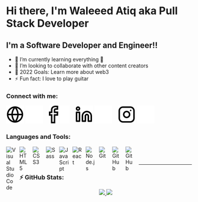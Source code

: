 # Hi there, I'm Waleeed Atiq aka Pull Stack Developer

## I'm a Software Developer and Engineer!!

- 🌱 I’m currently learning everything 🤣
- 👯 I’m looking to collaborate with other content creators
- 🥅 2022 Goals: Learn more about web3
- ⚡ Fun fact: I love to play guitar

### Connect with me:

[![website](./img/globe-light.svg)](https://waleed-portfolio.vercel.app/#gh-light-mode-only)
[![website](./img/globe-dark.svg)](https://waleed-portfolio.vercel.app/#gh-dark-mode-only)
&nbsp;&nbsp;
[![website](./img/facebook-light.svg)](https://www.facebook.com/Waleeeeeeeeeeeeeeed/#gh-light-mode-only)
[![website](./img/facebook-dark.svg)](https://www.facebook.com/Waleeeeeeeeeeeeeeed/#gh-dark-mode-only)
&nbsp;&nbsp;
[![website](./img/linkedin-light.svg)](https://linkedin.com/in/waleed-atiq#gh-light-mode-only)
[![website](./img/linkedin-dark.svg)](https://linkedin.com/in/waleed-atiq#gh-dark-mode-only)
&nbsp;&nbsp;
[![website](./img/instagram-light.svg)](https://instagram.com/muhammadwaleeed#gh-light-mode-only)
[![website](./img/instagram-dark.svg)](https://instagram.com/muhammadwaleeed#gh-dark-mode-only)

### Languages and Tools:

[<img align="left" alt="Visual Studio Code" width="26px" src="https://cdn.jsdelivr.net/gh/devicons/devicon/icons/vscode/vscode-original.svg" style="padding-right:10px;" />][website]
[<img align="left" alt="HTML5" width="26px" src="https://cdn.jsdelivr.net/gh/devicons/devicon/icons/html5/html5-original.svg" style="padding-right:10px;" />][website]
[<img align="left" alt="CSS3" width="26px" src="https://cdn.jsdelivr.net/gh/devicons/devicon/icons/css3/css3-original.svg" style="padding-right:10px;" />][website]
[<img align="left" alt="Sass" width="26px" src="https://cdn.jsdelivr.net/gh/devicons/devicon/icons/sass/sass-original.svg" style="padding-right:10px;" />][website]
[<img align="left" alt="JavaScript" width="26px" src="https://cdn.jsdelivr.net/gh/devicons/devicon/icons/javascript/javascript-original.svg" style="padding-right:10px;" />][website]
[<img align="left" alt="React" width="26px" src="https://cdn.jsdelivr.net/gh/devicons/devicon/icons/react/react-original.svg" style="padding-right:10px;" />][website]
[<img align="left" alt="Node.js" width="26px" src="https://cdn.jsdelivr.net/gh/devicons/devicon/icons/nodejs/nodejs-original.svg" style="padding-right:10px;" />][website]
[<img align="left" alt="Git" width="26px" src="https://cdn.jsdelivr.net/gh/devicons/devicon/icons/git/git-original.svg" style="padding-right:10px;" />][website]
[<img align="left" alt="GitHub" width="26px" src="https://user-images.githubusercontent.com/3369400/139447912-e0f43f33-6d9f-45f8-be46-2df5bbc91289.png" style="padding-right:10px;" />](#gh-dark-mode-only)
[<img align="left" alt="GitHub" width="26px" src="https://user-images.githubusercontent.com/3369400/139448065-39a229ba-4b06-434b-bc67-616e2ed80c8f.png" style="padding-right:10px;" />](#gh-light-mode-only)

<br />
<br />

---

### :zap: GitHub Stats:

<div align="center">
  <a href="https://github.com/WaleedAtiq">
    <img height="150em" src="https://github-readme-stats.vercel.app/api?username=WaleedAtiq&show_icons=true&theme=gotham&include_all_commits=true&count_private=true"/>
    <!-- <img height="150em" src="https://github-readme-stats.vercel.app/api/top-langs/?username=WaleedAtiq&layout=compact&langs_count=7&theme=gotham"/> -->
    <img height="150em" src="https://github-readme-streak-stats.herokuapp.com?user=WaleedAtiq&theme=gotham&date_format=j%20M%5B%20Y%5D&background=0D1616&fire=FFAC2F&currStreakLabel=DDDDDD)"/>
  </a>
</div>


[website]: https://raw.githubusercontent.com/WaleedAtiq/WaleedAtiq/master